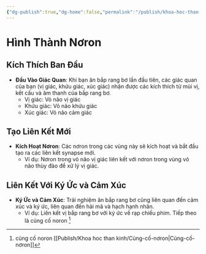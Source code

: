 ```yaml
---
{"dg-publish":true,"dg-home":false,"permalink":"/publish/khoa-hoc-than-kinh/hinh-thanh-noron/","dgPassFrontmatter":true,"noteIcon":"","created":"2025-01-01T22:48:55.064+07:00","updated":"2025-01-01T22:50:18.696+07:00"}
---
```


# Hình Thành Nơron

## Kích Thích Ban Đầu

- **Đầu Vào Giác Quan**: Khi bạn ăn bắp rang bơ lần đầu tiên, các giác quan của bạn (vị giác, khứu giác, xúc giác) nhận được các kích thích từ mùi vị, kết cấu và âm thanh của bắp rang bơ.
  - Vị giác: Vỏ não vị giác
  - Khứu giác: Vỏ não khứu giác
  - Xúc giác: Vỏ não cảm giác

## Tạo Liên Kết Mới

- **Kích Hoạt Nơron**: Các nơron trong các vùng này sẽ kích hoạt và bắt đầu tạo ra các liên kết synapse mới.
  - Ví dụ: Nơron trong vỏ não vị giác liên kết với nơron trong vùng vỏ não thùy đảo để xử lý vị giác.

## Liên Kết Với Ký Ức và Cảm Xúc

- **Ký Ức và Cảm Xúc**: Trải nghiệm ăn bắp rang bơ cũng liên quan đến cảm xúc và ký ức, liên quan đến hải mã và hạch hạnh nhân.
  - Ví dụ: Liên kết vị bắp rang bơ với ký ức về rạp chiếu phim.
Tiếp theo là củng cố noron [^1]

[^1]: củng cố noron [[Publish/Khoa hoc than kinh/Củng-cố-nơron\|Củng-cố-nơron]]